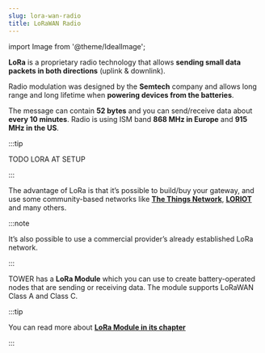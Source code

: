 ```yaml
---
slug: lora-wan-radio
title: LoRaWAN Radio
---
```

import Image from '@theme/IdealImage';

**LoRa** is a proprietary radio technology that allows **sending small data packets in both directions** (uplink & downlink).

Radio modulation was designed by the **Semtech** company and allows long range and long lifetime when **powering devices from the batteries**.

The message can contain **52 bytes** and you can send/receive data about **every 10 minutes**. Radio is using ISM band **868 MHz in Europe** and **915 MHz in the US**.

:::tip

TODO LORA AT SETUP

:::

The advantage of LoRa is that it’s possible to build/buy your gateway, and use some community-based networks like [**The Things Network**](https://www.thethingsnetwork.org), [**LORIOT**](https://www.loriot.io) and many others.

:::note

It’s also possible to use a commercial provider’s already established LoRa network.

:::

TOWER has a **LoRa Module** which you can use to create battery-operated nodes that are sending or receiving data. The module supports LoRaWAN Class A and Class C.

:::tip

You can read more about [**LoRa Module in its chapter**](../hardware-modules/about-lora-module.md)

:::

